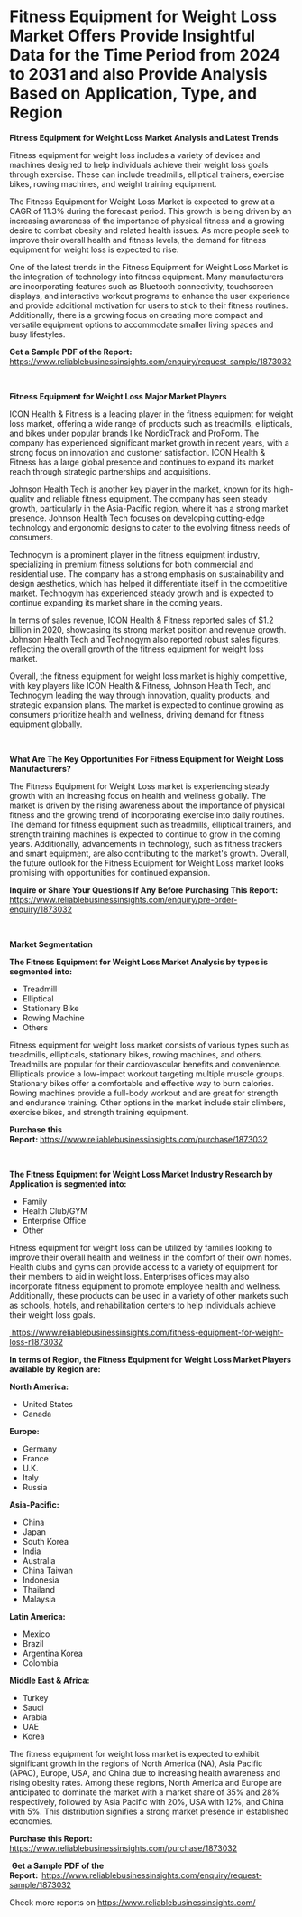 <p><h1>Fitness Equipment for Weight Loss Market Offers Provide Insightful Data for the Time Period from 2024 to 2031 and also Provide Analysis Based on Application, Type, and Region</h1></p><p><strong>Fitness Equipment for Weight Loss Market Analysis and Latest Trends</strong></p>
<p><p>Fitness equipment for weight loss includes a variety of devices and machines designed to help individuals achieve their weight loss goals through exercise. These can include treadmills, elliptical trainers, exercise bikes, rowing machines, and weight training equipment. </p><p>The Fitness Equipment for Weight Loss Market is expected to grow at a CAGR of 11.3% during the forecast period. This growth is being driven by an increasing awareness of the importance of physical fitness and a growing desire to combat obesity and related health issues. As more people seek to improve their overall health and fitness levels, the demand for fitness equipment for weight loss is expected to rise.</p><p>One of the latest trends in the Fitness Equipment for Weight Loss Market is the integration of technology into fitness equipment. Many manufacturers are incorporating features such as Bluetooth connectivity, touchscreen displays, and interactive workout programs to enhance the user experience and provide additional motivation for users to stick to their fitness routines. Additionally, there is a growing focus on creating more compact and versatile equipment options to accommodate smaller living spaces and busy lifestyles.</p></p>
<p><strong>Get a Sample PDF of the Report:&nbsp;</strong> <a href="https://www.reliablebusinessinsights.com/enquiry/request-sample/1873032">https://www.reliablebusinessinsights.com/enquiry/request-sample/1873032</a></p>
<p>&nbsp;</p>
<p><strong>Fitness Equipment for Weight Loss Major Market Players</strong></p>
<p><p>ICON Health & Fitness is a leading player in the fitness equipment for weight loss market, offering a wide range of products such as treadmills, ellipticals, and bikes under popular brands like NordicTrack and ProForm. The company has experienced significant market growth in recent years, with a strong focus on innovation and customer satisfaction. ICON Health & Fitness has a large global presence and continues to expand its market reach through strategic partnerships and acquisitions.</p><p>Johnson Health Tech is another key player in the market, known for its high-quality and reliable fitness equipment. The company has seen steady growth, particularly in the Asia-Pacific region, where it has a strong market presence. Johnson Health Tech focuses on developing cutting-edge technology and ergonomic designs to cater to the evolving fitness needs of consumers.</p><p>Technogym is a prominent player in the fitness equipment industry, specializing in premium fitness solutions for both commercial and residential use. The company has a strong emphasis on sustainability and design aesthetics, which has helped it differentiate itself in the competitive market. Technogym has experienced steady growth and is expected to continue expanding its market share in the coming years.</p><p>In terms of sales revenue, ICON Health & Fitness reported sales of $1.2 billion in 2020, showcasing its strong market position and revenue growth. Johnson Health Tech and Technogym also reported robust sales figures, reflecting the overall growth of the fitness equipment for weight loss market.</p><p>Overall, the fitness equipment for weight loss market is highly competitive, with key players like ICON Health & Fitness, Johnson Health Tech, and Technogym leading the way through innovation, quality products, and strategic expansion plans. The market is expected to continue growing as consumers prioritize health and wellness, driving demand for fitness equipment globally.</p></p>
<p>&nbsp;</p>
<p><strong>What Are The Key Opportunities For Fitness Equipment for Weight Loss Manufacturers?</strong></p>
<p><p>The Fitness Equipment for Weight Loss market is experiencing steady growth with an increasing focus on health and wellness globally. The market is driven by the rising awareness about the importance of physical fitness and the growing trend of incorporating exercise into daily routines. The demand for fitness equipment such as treadmills, elliptical trainers, and strength training machines is expected to continue to grow in the coming years. Additionally, advancements in technology, such as fitness trackers and smart equipment, are also contributing to the market's growth. Overall, the future outlook for the Fitness Equipment for Weight Loss market looks promising with opportunities for continued expansion.</p></p>
<p><strong>Inquire or Share Your Questions If Any Before Purchasing This Report:</strong> <a href="https://www.reliablebusinessinsights.com/enquiry/pre-order-enquiry/1873032">https://www.reliablebusinessinsights.com/enquiry/pre-order-enquiry/1873032</a></p>
<p>&nbsp;</p>
<p><strong>Market Segmentation</strong></p>
<p><strong>The Fitness Equipment for Weight Loss Market Analysis by types is segmented into:</strong></p>
<p><ul><li>Treadmill</li><li>Elliptical</li><li>Stationary Bike</li><li>Rowing Machine</li><li>Others</li></ul></p>
<p><p>Fitness equipment for weight loss market consists of various types such as treadmills, ellipticals, stationary bikes, rowing machines, and others. Treadmills are popular for their cardiovascular benefits and convenience. Ellipticals provide a low-impact workout targeting multiple muscle groups. Stationary bikes offer a comfortable and effective way to burn calories. Rowing machines provide a full-body workout and are great for strength and endurance training. Other options in the market include stair climbers, exercise bikes, and strength training equipment.</p></p>
<p><strong>Purchase this Report:&nbsp;</strong><a href="https://www.reliablebusinessinsights.com/purchase/1873032">https://www.reliablebusinessinsights.com/purchase/1873032</a></p>
<p>&nbsp;</p>
<p><strong>The Fitness Equipment for Weight Loss Market Industry Research by Application is segmented into:</strong></p>
<p><ul><li>Family</li><li>Health Club/GYM</li><li>Enterprise Office</li><li>Other</li></ul></p>
<p><p>Fitness equipment for weight loss can be utilized by families looking to improve their overall health and wellness in the comfort of their own homes. Health clubs and gyms can provide access to a variety of equipment for their members to aid in weight loss. Enterprises offices may also incorporate fitness equipment to promote employee health and wellness. Additionally, these products can be used in a variety of other markets such as schools, hotels, and rehabilitation centers to help individuals achieve their weight loss goals.</p></p>
<p><a href="https://www.reliablebusinessinsights.com/fitness-equipment-for-weight-loss-r1873032">&nbsp;https://www.reliablebusinessinsights.com/fitness-equipment-for-weight-loss-r1873032</a></p>
<p><strong>In terms of Region, the Fitness Equipment for Weight Loss Market Players available by Region are:</strong></p>
<p>
    <p> <strong> North America: </strong>
        <ul>
            <li>United States</li>
            <li>Canada</li>
        </ul>
        </p> 
    <p> <strong> Europe: </strong>
        <ul>
            <li>Germany</li>
            <li>France</li>
            <li>U.K.</li>
            <li>Italy</li>
            <li>Russia</li>
        </ul>
        </p> 
    <p> <strong> Asia-Pacific: </strong>
        <ul>
            <li>China</li>
            <li>Japan</li>
            <li>South Korea</li>
            <li>India</li>
            <li>Australia</li>
            <li>China Taiwan</li>
            <li>Indonesia</li>
            <li>Thailand</li>
            <li>Malaysia</li>
        </ul>
        </p> 
    <p> <strong> Latin America: </strong>
        <ul>
            <li>Mexico</li>
            <li>Brazil</li>
            <li>Argentina Korea</li>
            <li>Colombia</li>
        </ul>
        </p> 
    <p> <strong> Middle East & Africa: </strong>
        <ul>
            <li>Turkey</li>
            <li>Saudi</li>
            <li>Arabia</li>
            <li>UAE</li>
            <li>Korea</li>
        </ul>
    </p>
    </p>
<p><p>The fitness equipment for weight loss market is expected to exhibit significant growth in the regions of North America (NA), Asia Pacific (APAC), Europe, USA, and China due to increasing health awareness and rising obesity rates. Among these regions, North America and Europe are anticipated to dominate the market with a market share of 35% and 28% respectively, followed by Asia Pacific with 20%, USA with 12%, and China with 5%. This distribution signifies a strong market presence in established economies.</p></p>
<p><strong>Purchase this Report: </strong><a href="https://www.reliablebusinessinsights.com/purchase/1873032">https://www.reliablebusinessinsights.com/purchase/1873032</a></p>
<p>&nbsp;<strong>Get a Sample PDF of the Report:&nbsp;&nbsp;</strong><a href="https://www.reliablebusinessinsights.com/enquiry/request-sample/1873032">https://www.reliablebusinessinsights.com/enquiry/request-sample/1873032</a></p>
<p><strong></strong></p>
<p>Check more reports on <a href="https://www.reliablebusinessinsights.com/">https://www.reliablebusinessinsights.com/</a></p>